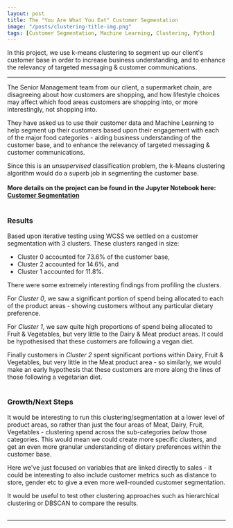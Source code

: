```yaml
---
layout: post
title: The "You Are What You Eat" Customer Segmentation
image: "/posts/clustering-title-img.png"
tags: [Customer Segmentation, Machine Learning, Clustering, Python]
---
```


In this project, we use k-means clustering to segment up our client's customer base in order to increase business understanding, and to enhance the relevancy of targeted messaging & customer communications.

___

The Senior Management team from our client, a supermarket chain, are disagreeing about how customers are shopping, and how lifestyle choices may affect which food areas customers are shopping into, or more interestingly, not shopping into.

They have asked us to use their customer data and Machine Learning to help segment up their customers based upon their engagement with each of the major food categories - aiding business understanding of the customer base, and to enhance the relevancy of targeted messaging & customer communications.

Since this is an *unsupervised* classification problem, the k-Means clustering algorithm would do a superb job in segmenting the customer base. 
<br>
<br>
**More details on the project can be found in the Jupyter Notebook here: [Customer Segmentation](https://github.com/ibiene-ds/customer-segmentation)**
<br>
<br>

### Results

Based upon iterative testing using WCSS we settled on a customer segmentation with 3 clusters. These clusters ranged in size: <br>

- Cluster 0 accounted for 73.6% of the customer base, 
- Cluster 2 accounted for 14.6%, and 
- Cluster 1 accounted for 11.8%.

There were some extremely interesting findings from profiling the clusters.

For *Cluster 0*, we saw a significant portion of spend being allocated to each of the product areas - showing customers without any particular dietary preference.  

For *Cluster 1*, we saw quite high proportions of spend being allocated to Fruit & Vegetables, but very little to the Dairy & Meat product areas.  It could be hypothesised that these customers are following a vegan diet.  

Finally customers in *Cluster 2* spent significant portions within Dairy, Fruit & Vegetables, but very little in the Meat product area - so similarly, we would make an early hypothesis that these customers are more along the lines of those following a vegetarian diet.
<br>
<br>

### Growth/Next Steps

It would be interesting to run this clustering/segmentation at a lower level of product areas, so rather than just the four areas of Meat, Dairy, Fruit, Vegetables - clustering spend across the sub-categories *below* those categories.  This would mean we could create more specific clusters, and get an even more granular understanding of dietary preferences within the customer base.

Here we've just focused on variables that are linked directly to sales - it could be interesting to also include customer metrics such as distance to store, gender etc to give a even more well-rounded customer segmentation.

It would be useful to test other clustering approaches such as hierarchical clustering or DBSCAN to compare the results.
<br>
<br>

___
